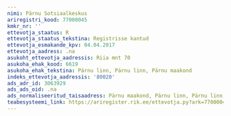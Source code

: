 ```yaml
---
nimi: Pärnu Sotsiaalkeskus
ariregistri_kood: 77000045
kmkr_nr: ''
ettevotja_staatus: R
ettevotja_staatus_tekstina: Registrisse kantud
ettevotja_esmakande_kpv: 04.04.2017
ettevotja_aadress: .na
asukoht_ettevotja_aadressis: Riia mnt 70
asukoha_ehak_kood: 6619
asukoha_ehak_tekstina: Pärnu linn, Pärnu linn, Pärnu maakond
indeks_ettevotja_aadressis: '80020'
ads_adr_id: 3063929
ads_ads_oid: .na
ads_normaliseeritud_taisaadress: Pärnu maakond, Pärnu linn, Pärnu linn, Riia mnt 70
teabesysteemi_link: https://ariregister.rik.ee/ettevotja.py?ark=77000045&ref=rekvisiidid
---
```

